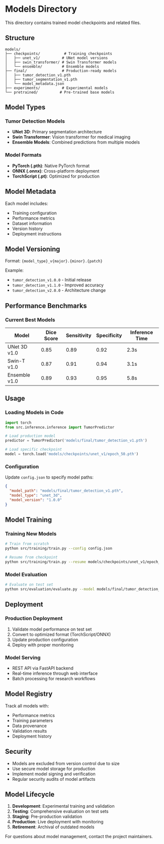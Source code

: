 # Models Directory

This directory contains trained model checkpoints and related files.

## Structure

```
models/
├── checkpoints/           # Training checkpoints
│   ├── unet_v1/          # UNet model versions
│   ├── swin_transformer/ # Swin Transformer models
│   └── ensemble/         # Ensemble models
├── final/                # Production-ready models
│   ├── tumor_detection_v1.pth
│   ├── tumor_segmentation_v1.pth
│   └── model_metadata.json
├── experiments/          # Experimental models
└── pretrained/          # Pre-trained base models
```

## Model Types

### Tumor Detection Models
- **UNet 3D**: Primary segmentation architecture
- **Swin Transformer**: Vision transformer for medical imaging
- **Ensemble Models**: Combined predictions from multiple models

### Model Formats
- **PyTorch (.pth)**: Native PyTorch format
- **ONNX (.onnx)**: Cross-platform deployment
- **TorchScript (.pt)**: Optimized for production

## Model Metadata

Each model includes:
- Training configuration
- Performance metrics
- Dataset information
- Version history
- Deployment instructions

## Model Versioning

Format: `{model_type}_v{major}.{minor}.{patch}`

Example:
- `tumor_detection_v1.0.0` - Initial release
- `tumor_detection_v1.1.0` - Improved accuracy
- `tumor_detection_v2.0.0` - Architecture change

## Performance Benchmarks

### Current Best Models

| Model | Dice Score | Sensitivity | Specificity | Inference Time |
|-------|------------|-------------|-------------|----------------|
| UNet 3D v1.0 | 0.85 | 0.89 | 0.92 | 2.3s |
| Swin-T v1.0 | 0.87 | 0.91 | 0.94 | 3.1s |
| Ensemble v1.0 | 0.89 | 0.93 | 0.95 | 5.8s |

## Usage

### Loading Models in Code

```python
import torch
from src.inference.inference import TumorPredictor

# Load production model
predictor = TumorPredictor('models/final/tumor_detection_v1.pth')

# Load specific checkpoint
model = torch.load('models/checkpoints/unet_v1/epoch_50.pth')
```

### Configuration

Update `config.json` to specify model paths:

```json
{
  "model_path": "models/final/tumor_detection_v1.pth",
  "model_type": "unet_3d",
  "model_version": "1.0.0"
}
```

## Model Training

### Training New Models

```bash
# Train from scratch
python src/training/train.py --config config.json

# Resume from checkpoint
python src/training/train.py --resume models/checkpoints/unet_v1/epoch_30.pth
```

### Model Evaluation

```bash
# Evaluate on test set
python src/evaluation/evaluate.py --model models/final/tumor_detection_v1.pth
```

## Deployment

### Production Deployment
1. Validate model performance on test set
2. Convert to optimized format (TorchScript/ONNX)
3. Update production configuration
4. Deploy with proper monitoring

### Model Serving
- REST API via FastAPI backend
- Real-time inference through web interface
- Batch processing for research workflows

## Model Registry

Track all models with:
- Performance metrics
- Training parameters
- Data provenance
- Validation results
- Deployment history

## Security

- Models are excluded from version control due to size
- Use secure model storage for production
- Implement model signing and verification
- Regular security audits of model artifacts

## Model Lifecycle

1. **Development**: Experimental training and validation
2. **Testing**: Comprehensive evaluation on test sets
3. **Staging**: Pre-production validation
4. **Production**: Live deployment with monitoring
5. **Retirement**: Archival of outdated models

For questions about model management, contact the project maintainers.

